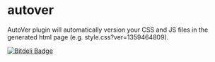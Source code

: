 autover
=======

AutoVer plugin will automatically version your CSS and JS files in the generated html page (e.g. style.css?ver=1359464809).


[![Bitdeli Badge](https://d2weczhvl823v0.cloudfront.net/Marius786/autover/trend.png)](https://bitdeli.com/free "Bitdeli Badge")

